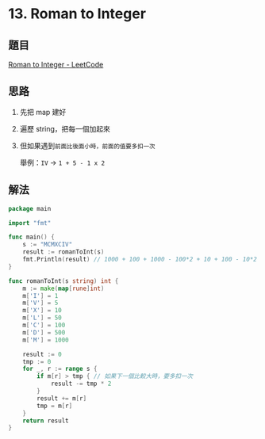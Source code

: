# 13. Roman to Integer

## 題目

[Roman to Integer - LeetCode](https://leetcode.com/problems/roman-to-integer/)

## 思路

1. 先把 map 建好
2. 遍歷 string，把每一個加起來
3. 但如果遇到`前面比後面小時，前面的值要多扣一次`

   舉例：`IV` → `1 + 5 - 1 x 2`

## 解法

```go
package main

import "fmt"

func main() {
	s := "MCMXCIV"
	result := romanToInt(s)
	fmt.Println(result) // 1000 + 100 + 1000 - 100*2 + 10 + 100 - 10*2 + 1 + 5 - 1*2
}

func romanToInt(s string) int {
	m := make(map[rune]int)
	m['I'] = 1
	m['V'] = 5
	m['X'] = 10
	m['L'] = 50
	m['C'] = 100
	m['D'] = 500
	m['M'] = 1000

	result := 0
	tmp := 0
	for _, r := range s {
		if m[r] > tmp { // 如果下一個比較大時，要多扣一次
			result -= tmp * 2
		}
		result += m[r]
		tmp = m[r]
	}
	return result
}
```
